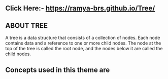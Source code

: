 ## Click Here:- https://ramya-brs.github.io/Tree/

## ABOUT TREE
A tree is a data structure that consists of a collection of nodes. 
Each node contains data and a reference to one or more child nodes. 
The node at the top of the tree is called the root node, and the nodes below it are called the child nodes.
## Concepts used in this theme are
